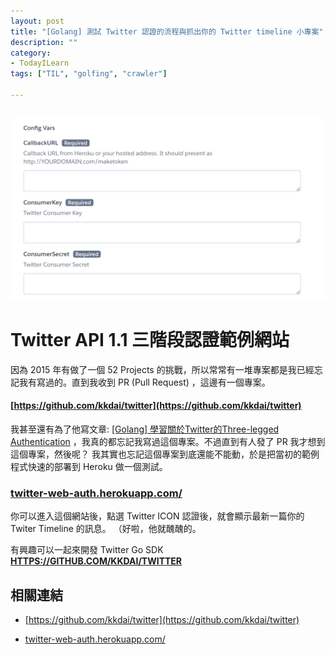 ```yaml
---
layout: post
title: "[Golang] 測試 Twitter 認證的流程與抓出你的 Twitter timeline 小專案"
description: ""
category: 
- TodayILearn
tags: ["TIL", "golfing", "crawler"]

---
```


## ![img](https://github.com/kkdai/twitter-auth-web/raw/master/images/heroku_setting.jpg)

# Twitter API 1.1  三階段認證範例網站

因為 2015 年有做了一個 52 Projects 的挑戰，所以常常有一堆專案都是我已經忘記我有寫過的。直到我收到 PR (Pull Request) ，這邊有一個專案。 

#### [https://github.com/kkdai/twitter](https://github.com/kkdai/twitter)

我甚至還有為了他寫文章: [[Golang] 學習關於Twitter的Three-legged Authentication](https://www.evanlin.com/twitter-server-sign/) ，我真的都忘記我寫過這個專案。不過直到有人發了 PR 我才想到這個專案，然後呢？ 我其實也忘記這個專案到底還能不能動，於是把當初的範例程式快速的部署到 Heroku 做一個測試。

### [twitter-web-auth.herokuapp.com/](https://twitter-web-auth.herokuapp.com/)

你可以進入這個網站後，點選 Twitter ICON 認證後，就會顯示最新一篇你的 Twiter Timeline 的訊息。 （好啦，他就醜醜的。

有興趣可以一起來開發 Twitter Go SDK [**HTTPS://GITHUB.COM/KKDAI/TWITTER**](https://github.com/KKDAI/TWITTER?fbclid=IwAR2lOf0YzigrrsxzRiSw5x8yLGcSGAtXJHfDkCj0E0aODD9SBHQi3EaqxOo)

## 相關連結

- [https://github.com/kkdai/twitter](https://github.com/kkdai/twitter)

- [twitter-web-auth.herokuapp.com/](https://twitter-web-auth.herokuapp.com/)

  
